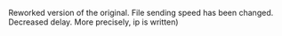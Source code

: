 Reworked version of the original. File sending speed has been changed. Decreased delay. More precisely, ip is written)

